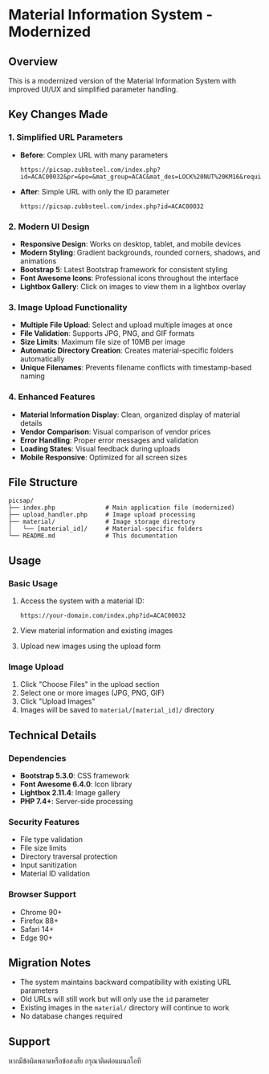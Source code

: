 # Material Information System - Modernized

## Overview
This is a modernized version of the Material Information System with improved UI/UX and simplified parameter handling.

## Key Changes Made

### 1. Simplified URL Parameters
- **Before**: Complex URL with many parameters
  ```
  https://picsap.zubbsteel.com/index.php?id=ACAC00032&pr=&po=&mat_group=ACAC&mat_des=LOCK%20NUT%20KM16&requis=&plant=&name1=&name2=&name3=&name4=&name5=&sname=&price1=%20%20%20%20%20%20%200.00000&price2=%20%20%20%20%20%20%200.00000&price3=%20%20%20%20%20%20%200.00000&price4=%20%20%20%20%20%20%200.00000&price5=%20%20%20%20%20%20%200.00000&finalprice=%20%20%20%20%20%20%20%20%20%200.00
  ```
- **After**: Simple URL with only the ID parameter
  ```
  https://picsap.zubbsteel.com/index.php?id=ACAC00032
  ```

### 2. Modern UI Design
- **Responsive Design**: Works on desktop, tablet, and mobile devices
- **Modern Styling**: Gradient backgrounds, rounded corners, shadows, and animations
- **Bootstrap 5**: Latest Bootstrap framework for consistent styling
- **Font Awesome Icons**: Professional icons throughout the interface
- **Lightbox Gallery**: Click on images to view them in a lightbox overlay

### 3. Image Upload Functionality
- **Multiple File Upload**: Select and upload multiple images at once
- **File Validation**: Supports JPG, PNG, and GIF formats
- **Size Limits**: Maximum file size of 10MB per image
- **Automatic Directory Creation**: Creates material-specific folders automatically
- **Unique Filenames**: Prevents filename conflicts with timestamp-based naming

### 4. Enhanced Features
- **Material Information Display**: Clean, organized display of material details
- **Vendor Comparison**: Visual comparison of vendor prices
- **Error Handling**: Proper error messages and validation
- **Loading States**: Visual feedback during uploads
- **Mobile Responsive**: Optimized for all screen sizes

## File Structure
```
picsap/
├── index.php              # Main application file (modernized)
├── upload_handler.php     # Image upload processing
├── material/              # Image storage directory
│   └── [material_id]/     # Material-specific folders
└── README.md              # This documentation
```

## Usage

### Basic Usage
1. Access the system with a material ID:
   ```
   https://your-domain.com/index.php?id=ACAC00032
   ```

2. View material information and existing images

3. Upload new images using the upload form

### Image Upload
1. Click "Choose Files" in the upload section
2. Select one or more images (JPG, PNG, GIF)
3. Click "Upload Images"
4. Images will be saved to `material/[material_id]/` directory

## Technical Details

### Dependencies
- **Bootstrap 5.3.0**: CSS framework
- **Font Awesome 6.4.0**: Icon library
- **Lightbox 2.11.4**: Image gallery
- **PHP 7.4+**: Server-side processing

### Security Features
- File type validation
- File size limits
- Directory traversal protection
- Input sanitization
- Material ID validation

### Browser Support
- Chrome 90+
- Firefox 88+
- Safari 14+
- Edge 90+

## Migration Notes
- The system maintains backward compatibility with existing URL parameters
- Old URLs will still work but will only use the `id` parameter
- Existing images in the `material/` directory will continue to work
- No database changes required

## Support
หากมีข้อผิดพลาดหรือข้อสงสัย กรุณาติดต่อแผนกไอที 